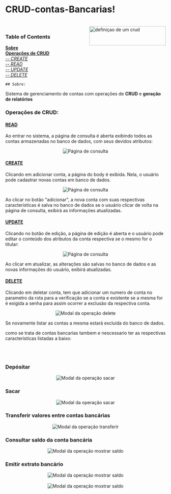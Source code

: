 # CRUD-contas-Bancarias!
<br>
 <img src="https://www.google.com/imgres?imgurl=https%3A%2F%2Fdevporai.com.br%2Fwp-content%2Fuploads%2F2021%2F01%2FO-que-e-CRUD.jpg&tbnid=qfdvTaKBvCbZHM&vet=12ahUKEwiv46rU-fCAAxVjI7kGHS70B-QQMygMegQIARBu..i&imgrefurl=https%3A%2F%2Fdevporai.com.br%2Fo-que-e-crud-e-porque-voce-deveria-aprender-a-criar-um%2F&docid=_yDElqOFrAc1NM&w=1600&h=900&q=readme%20de%20um%20crud%20de%20contas%20de%20um%20banco%20de%20dados%20javascript&ved=2ahUKEwiv46rU-fCAAxVjI7kGHS70B-QQMygMegQIARBu" alt="definiçao de um crud" title="" height="60" width="240" align="right"/>

### Table of Contents
**[Sobre](#sobre)**<br>
**[Operações de CRUD](#operações-de-crud)**<br>
    *[-- CREATE](#create)*<br>
    *[-- READ](#read)*<br>
    *[-- UPDATE](#update)*<br>
    *[-- DELETE](#delete)*<br>

    ## Sobre:

<p>Sistema de gerenciamento de contas com operações de <strong>CRUD</strong> e <strong>geração de relatórios</strong><p>
  
   
### Operações de CRUD:

  #### [READ](consultar.php "Código da operação")
  <p>Ao entrar no sistema, a página de consulta é aberta exibindo todos as contas armazenadas no banco de dados, com seus devidos atributos:</p>

   <div align="center"><img src="./img/listar.png" alt="Página de consulta"/></div>

   
  #### [CREATE](adicionar.php "Código da operação")
  <p>Clicando em adicionar conta, a página do body é exibida. Nela, o usuário pode cadastrar novas contas em banco de dados.</p>

  
   <div align="center"><img src="./img/cadastrar.png" alt="Página de consulta"/></div>

   
  <p>Ao clicar no botão "adicionar", a nova conta com suas respectivas características é salva no banco de dados se o usuário clicar de volta na página de consulta, exibirá as informações atualizadas.</p>

   
  #### [UPDATE](./php_action/update.php "Código da operação")
  <p>Clicando no botão de edição, a página de edição é aberta e o usuário pode editar o conteúdo dos atributos da conta respectiva se o mesmo for o titular:</p>

  <div align="center"><img src="./img/atualizar.png" alt="Página de consulta"/></div>

  
  <p>Ao clicar em atualizar, as alterações são salvas no banco de dados e as novas informações do usuário, exibirá atualizadas.</p>
  
  #### [DELETE](./php_action/delete.php "Código da operação")
  <p>Clicando em deletar conta, tem que adicionar um numero de conta no parametro da rota para a verificação se a conta e existente se a mesma for é exigida a senha para assim ocorrer a exclusão da respectiva conta.</p>

  
  <div align="center"><img src="./img/deletar.png" alt="Modal da operação delete"/></div>



  <p> Se novamente listar as contas a mesma estará excluida do banco de dados.</p>

  <p> como se trata de contas bancarias tambem e nescessario ter as respectivas caracteristicas listadas a baixo:</p>

  <br><br>

### Depósitar 

<div align="center"><img src="./img/sacar.png" alt="Modal da operação sacar"/></div>

### Sacar 

<div align="center"><img src="./img/sacar.png" alt="Modal da operação sacar"/></div>

### Transferir valores entre contas bancárias

<div align="center"><img src="./img/tranferencia.png" alt="Modal da operação transferir"/></div>

### Consultar saldo da conta bancária

<div align="center"><img src="./img/saldo.png" alt="Modal da operação mostrar saldo"/></div>

### Emitir extrato bancário

<div align="center"><img src="./img/extrato1.png" alt="Modal da operação mostrar saldo"/></div>
<br>
<div align="center"><img src="./img/extrato2.png" alt="Modal da operação mostrar saldo"/></div>



